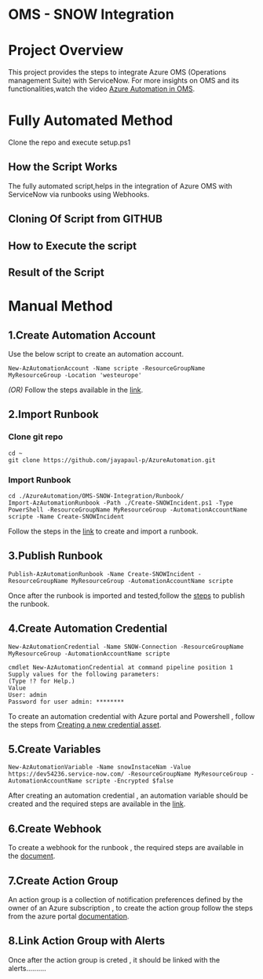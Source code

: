 # **OMS - SNOW Integration**

# Project Overview
  This project provides the steps to integrate Azure OMS (Operations management Suite) with ServiceNow. For more insights on OMS and its   functionalities,watch the video [Azure Automation in OMS](https://azure.microsoft.com/en-in/resources/videos/automate-everywhere-with-the-new-azure-automation-in-oms-with-special-guest-jeffrey-snover/).

# **Fully Automated Method**
Clone the repo and execute setup.ps1

## How the Script Works
   The fully automated script,helps in the integration of Azure OMS with ServiceNow via runbooks using Webhooks.
   
## Cloning Of Script from GITHUB


## How to Execute the script


## Result of the Script

# **Manual Method**

   ## 1.Create Automation Account
   Use the below script to create an automation account.
   ```
   New-AzAutomationAccount -Name scripte -ResourceGroupName MyResourceGroup -Location 'westeurope'
   ```
   *(OR)*
   Follow the steps available in the [link](https://docs.microsoft.com/en-us/azure/automation/automation-quickstart-create-account).

   ## 2.Import Runbook
   
   ### Clone git repo

```
cd ~
git clone https://github.com/jayapaul-p/AzureAutomation.git
```
### Import Runbook
```
cd ./AzureAutomation/OMS-SNOW-Integration/Runbook/
Import-AzAutomationRunbook -Path ./Create-SNOWIncident.ps1 -Type PowerShell -ResourceGroupName MyResourceGroup -AutomationAccountName scripte -Name Create-SNOWIncident

```


   
   Follow the steps in the [link](https://docs.microsoft.com/en-us/azure/automation/automation-quickstart-create-runbook) to create and    import a runbook. 

   ## 3.Publish Runbook
   
   ```
   Publish-AzAutomationRunbook -Name Create-SNOWIncident -ResourceGroupName MyResourceGroup -AutomationAccountName scripte
   ```
   Once after the runbook is imported and tested,follow the [steps](https://docs.microsoft.com/en-us/azure/automation/automation-quickstart-create-runbook#test-the-runbook) to publish the runbook.
 
  ## 4.Create Automation Credential
  
  ```
  New-AzAutomationCredential -Name SNOW-Connection -ResourceGroupName MyResourceGroup -AutomationAccountName scripte

cmdlet New-AzAutomationCredential at command pipeline position 1
Supply values for the following parameters:
(Type !? for Help.)
Value
User: admin
Password for user admin: ********
```
  
  To create an automation credential with Azure portal and Powershell , follow the steps from [Creating a new credential asset](https://docs.microsoft.com/en-us/azure/automation/automation-credentials#creating-a-new-credential-asset).

  ## 5.Create Variables
  
  ```
  New-AzAutomationVariable -Name snowInstaceNam -Value https://dev54236.service-now.com/ -ResourceGroupName MyResourceGroup -AutomationAccountName scripte -Encrypted $false
  ```
  
  After creating an automation credential , an automation variable should be created and the required steps are available in the [link](https://docs.microsoft.com/en-us/azure/automation/automation-variables#creating-a-new-automation-variable).

  ## 6.Create Webhook
  To create a webhook for the runbook , the required steps are available in the [document](https://docs.microsoft.com/en-us/azure/automation/automation-webhooks#creating-a-webhook).
  
  ## 7.Create Action Group
  An action group is a collection of notification preferences defined by the owner of an Azure subscription , to create the action group follow the steps from the azure portal [documentation](https://docs.microsoft.com/en-us/azure/azure-monitor/platform/action-groups#create-an-action-group-by-using-the-azure-portal).
  
  ## 8.Link Action Group with Alerts
  Once after the  action group is creted , it should be linked with the alerts.......... 
